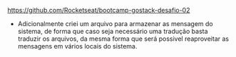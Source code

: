 https://github.com/Rocketseat/bootcamp-gostack-desafio-02

- Adicionalmente criei um arquivo para armazenar as mensagem do sistema, de forma que caso seja necessário uma tradução basta traduzir os arquivos, da mesma forma que será possivel reaproveitar as mensagens em vários locais do sistema. 
